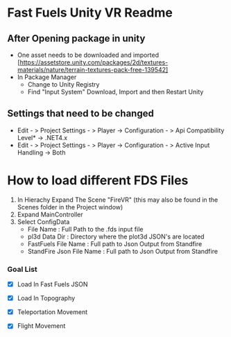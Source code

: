 ﻿# Fast Fuels Unity VR Readme

## After Opening package in unity 
- One asset needs to be downloaded and imported [https://assetstore.unity.com/packages/2d/textures-materials/nature/terrain-textures-pack-free-139542]
- In Package Manager 
	- Change to Unity Registry 
	- Find "Input System" Download, Import and then Restart Unity
## Settings that need to be changed
- Edit - > Project Settings - > Player -> Configuration  - > Api Compatibility Level* -> .NET4.x
- Edit - > Project Settings - > Player -> Configuration  - > Active Input Handling -> Both

# How to load different FDS Files
1. In Hierachy Expand The Scene "FireVR" (this may also be found in the Scenes folder in the Project window)
1. Expand MainController
1. Select ConfigData
	- File Name : Full Path to the .fds input file
	- pl3d Data Dir : Directory where the plot3d JSON's are located
	- FastFuels File Name : Full path to Json Output from Standfire
	- StandFire Json File Name : Full path to Json Output from Standfire  


### Goal List

- [x] Load In Fast Fuels JSON
- [x] Load In Topography
- [x] Teleportation Movement
- [x] Flight Movement 



